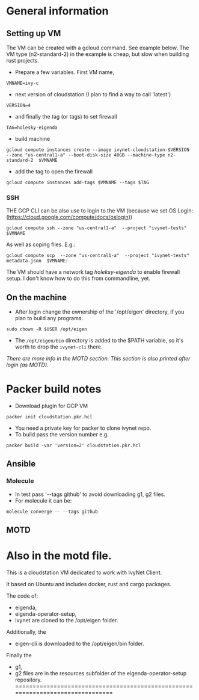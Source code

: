 # General information

## Setting up VM

The VM can be created with a gcloud command.
See example below.
The VM type (n2-standard-2) in the example is cheap, but slow when building rust projects.

* Prepare a few variables. First VM name,
```
VMNAME=ivy-c
```
* next version of cloudstation (I plan to find a way to call 'latest')
```
VERSION=4
```
* and finally the tag (or tags) to set firewall
```
TAG=holesky-eigenda
```
* build machine
```
gcloud compute instances create --image ivynet-cloudstation-$VERSION  --zone "us-central1-a" --boot-disk-size 40GB --machine-type n2-standard-2  $VMNAME
```
* add the tag to open the firewall
```
gcloud compute instances add-tags $VMNAME --tags $TAG
```

### SSH
THE GCP CLI can be also use to login to the VM (because we set OS Login: (https://cloud.google.com/compute/docs/oslogin))
```
gcloud compute ssh --zone "us-central1-a"  --project "ivynet-tests" $VMNAME
```
As well as coping files. E.g.:
```
gcloud compute scp  --zone "us-central1-a"  --project "ivynet-tests" metadata.json  $VMNAME:
```
The VM should have a network tag _holeksy-eigenda_ to enable firewall setup.
I don't know how to do this from commandline, yet.


## On the machine
* After login change the ownership of the '/opt/eigen' directory, if you plan to build any programs.
```
sudo chown -R $USER /opt/eigen

```
* The `/opt/eigen/bin` directory is added to the $PATH variable, so it's worth to drop the `ivynet-cli` there.

_There are more info in the MOTD section._
_This section is also printed after login (as MOTD)._

# Packer build notes

* Download plugin for GCP VM
```
packer init cloudstation.pkr.hcl
```
* You need a private key for packer to clone ivynet repo.
* To build pass the version number e.g.
```
packer build -var 'version=2' cloudstation.pkr.hcl
```
## Ansible

### Molecule
* In test pass '--tags github' to avoid downloading g1, g2 files.
* For molecule it can be:
```
molecule converge -- --tags github
```

## MOTD
Also in the motd file.
===============================================================================
This is a cloudstation VM dedicated to work with IvyNet Client.

It based on Ubuntu and includes docker, rust and cargo packages.

The code of:
* eigenda,
* eigenda-operator-setup,
* ivynet
are cloned to the /opt/eigen folder.

Additionally, the
* eigen-cli
is downloaded to the /opt/eigen/bin folder.

Finally the
* g1,
* g2
files are in the resources subfolder of the eigenda-operator-setup repository.
===============================================================================
